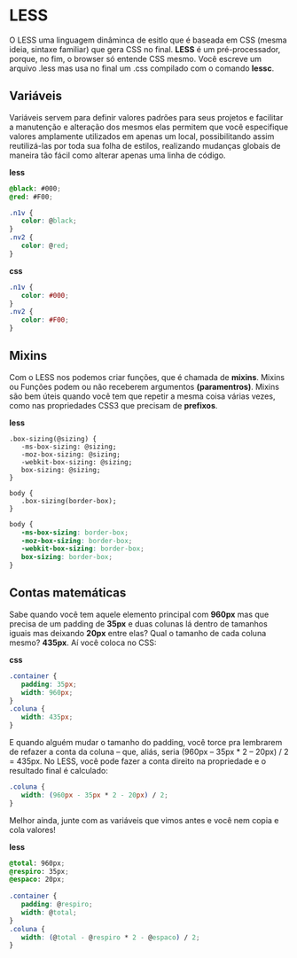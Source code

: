 # LESS

O LESS uma linguagem dinâminca de esitlo que é baseada em CSS (mesma ideia, sintaxe familiar) que gera CSS no final. **LESS** é um pré-processador, porque, no fim, o browser só entende CSS mesmo. Você escreve um arquivo .less mas usa no final um .css compilado com o comando **lessc**.


## Variáveis

Variáveis servem para definir valores padrões para seus projetos e facilitar a manutenção e alteração dos mesmos elas permitem que você especifique valores amplamente utilizados em apenas um local, possibilitando assim reutilizá-las por toda sua folha de estilos, realizando mudanças globais de maneira tão fácil como alterar apenas uma linha de código.

**less**

```css
@black: #000;
@red: #F00;

.n1v {
   color: @black;
}
.nv2 {
   color: @red;
}
```

**css**

```css
.n1v {
   color: #000;
}
.nv2 {
   color: #F00;
}
```

## Mixins

Com o LESS nos podemos criar funções, que é chamada de **mixins**. Mixins ou Funções podem ou não receberem argumentos **(paramentros)**. Mixins são bem úteis quando você tem que repetir a mesma coisa várias vezes, como nas propriedades CSS3 que precisam de **prefixos**.

**less**

```less
.box-sizing(@sizing) {
   -ms-box-sizing: @sizing;
   -moz-box-sizing: @sizing;
   -webkit-box-sizing: @sizing;
   box-sizing: @sizing;
}

body {
   .box-sizing(border-box);
}
```

```css
body {
   -ms-box-sizing: border-box;
   -moz-box-sizing: border-box;
   -webkit-box-sizing: border-box;
   box-sizing: border-box;
}
```

## Contas matemáticas

Sabe quando você tem aquele elemento principal com **960px** mas que precisa de um padding de **35px** e duas colunas lá dentro de tamanhos iguais mas deixando **20px** entre elas? Qual o tamanho de cada coluna mesmo? **435px**. Aí você coloca no CSS:

**css**

```css
.container {
   padding: 35px;
   width: 960px;
}
.coluna {
   width: 435px;
}
```

E quando alguém mudar o tamanho do padding, você torce pra lembrarem de refazer a conta da coluna – que, aliás, seria (960px – 35px * 2 – 20px) / 2 = 435px. No LESS, você pode fazer a conta direito na propriedade e o resultado final é calculado:

```css
.coluna {
   width: (960px - 35px * 2 - 20px) / 2;
}
```

Melhor ainda, junte com as variáveis que vimos antes e você nem copia e cola valores!

**less**

```css
@total: 960px;
@respiro: 35px;
@espaco: 20px;
 
.container {
   padding: @respiro;
   width: @total;
}
.coluna {
   width: (@total - @respiro * 2 - @espaco) / 2;
}
```